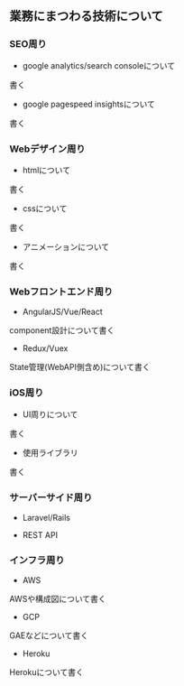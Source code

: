 ## 業務にまつわる技術について

### SEO周り

* google analytics/search consoleについて

書く

* google pagespeed insightsについて

書く

### Webデザイン周り

* htmlについて

書く

* cssについて

書く

* アニメーションについて

書く

### Webフロントエンド周り

* AngularJS/Vue/React

component設計について書く

* Redux/Vuex

State管理(WebAPI側含め)について書く

### iOS周り

* UI周りについて

書く

* 使用ライブラリ

書く

### サーバーサイド周り

* Laravel/Rails

* REST API

### インフラ周り

* AWS

AWSや構成図について書く

* GCP

GAEなどについて書く

* Heroku

Herokuについて書く
